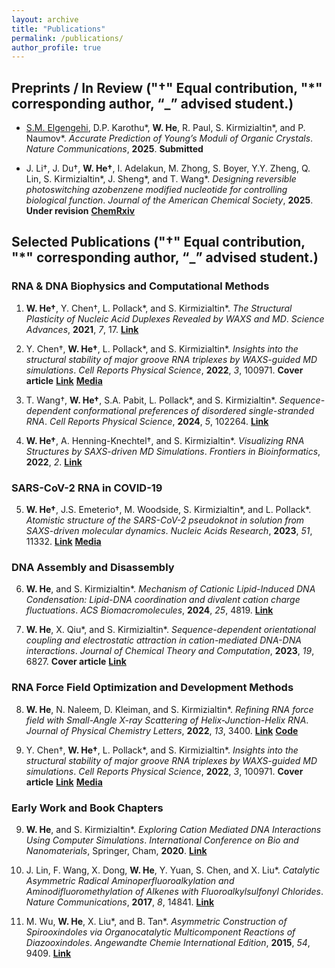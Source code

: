 ```yaml
---
layout: archive
title: "Publications"
permalink: /publications/
author_profile: true
---
```


## Preprints / In Review ("†" Equal contribution, "*" corresponding author, “_” advised student.)

- <u>S.M. Elgengehi</u>, D.P. Karothu\*, **W. He**, R. Paul, S. Kirmizialtin\*, and P. Naumov\*. *Accurate Prediction of Young’s Moduli of Organic Crystals*. *Nature Communications*, **2025**. **Submitted**

- J. Li†, J. Du†, **W. He†**, I. Adelakun, M. Zhong, S. Boyer, Y.Y. Zheng, Q. Lin, S. Kirmizialtin\*, J. Sheng\*, and T. Wang\*. *Designing reversible photoswitching azobenzene modified nucleotide for controlling biological function*. *Journal of the American Chemical Society*, **2025**. **Under revision** **[ChemRxiv](https://chemrxiv.org/engage/chemrxiv/article-details/67a125dd81d2151a0212bcc4)**

## Selected Publications ("†" Equal contribution, "*" corresponding author, “_” advised student.)

### RNA \& DNA Biophysics and Computational Methods

1. **W. He†**, Y. Chen†, L. Pollack\*, and S. Kirmizialtin\*. *The Structural Plasticity of Nucleic Acid Duplexes Revealed by WAXS and MD*. *Science Advances*, **2021**, *7*, 17. **[Link](https://www.science.org/doi/10.1126/sciadv.abf6106)**

2. Y. Chen†, **W. He†**, L. Pollack\*, and S. Kirmizialtin\*. *Insights into the structural stability of major groove RNA triplexes by WAXS-guided MD simulations*. *Cell Reports Physical Science*, **2022**, *3*, 100971. **Cover article** **[Link](https://www.cell.com/cell-reports-physical-science/fulltext/S2666-3864(22)00257-0)** **[Media](https://www.natureasia.com/en/nmiddleeast/article/10.1038/nmiddleeast.2022.41)**

3. T. Wang†, **W. He†**, S.A. Pabit, L. Pollack\*, and S. Kirmizialtin\*. *Sequence-dependent conformational preferences of disordered single-stranded RNA*. *Cell Reports Physical Science*, **2024**, *5*, 102264. **[Link](https://www.cell.com/cell-reports-physical-science/fulltext/S2666-3864(24)00569-1)**

4. **W. He†**, A. Henning-Knechtel†, and S. Kirmizialtin\*. *Visualizing RNA Structures by SAXS-driven MD Simulations*. *Frontiers in Bioinformatics*, **2022**, *2*. **[Link](https://www.frontiersin.org/journals/bioinformatics/articles/10.3389/fbinf.2022.781949/full)**

### SARS-CoV-2 RNA in COVID-19 
5. **W. He†**, J.S. Emeterio†, M. Woodside, S. Kirmizialtin\*, and L. Pollack\*. *Atomistic structure of the SARS-CoV-2 pseudoknot in solution from SAXS-driven molecular dynamics*. *Nucleic Acids Research*, **2023**, *51*, 11332. **[Link](https://academic.oup.com/nar/article/51/20/11332/7306679)** **[Media](https://www.bnl.gov/newsroom/news.php?a=221744)**

### DNA Assembly and Disassembly

6. **W. He**, and S. Kirmizialtin\*. *Mechanism of Cationic Lipid-Induced DNA Condensation: Lipid-DNA coordination and divalent cation charge fluctuations*. *ACS Biomacromolecules*, **2024**, *25*, 4819. **[Link](https://pubs.acs.org/doi/10.1021/acs.biomac.4c00192)**

7. **W. He**, X. Qiu\*, and S. Kirmizialtin\*. *Sequence-dependent orientational coupling and electrostatic attraction in cation-mediated DNA-DNA interactions*. *Journal of Chemical Theory and Computation*, **2023**, *19*, 6827. **Cover article** **[Link](https://pubs.acs.org/doi/10.1021/acs.jctc.3c00520)**

### RNA Force Field Optimization and Development Methods

8. **W. He**, N. Naleem, D. Kleiman, and S. Kirmizialtin\*. *Refining RNA force field with Small-Angle X-ray Scattering of Helix-Junction-Helix RNA*. *Journal of Physical Chemistry Letters*, **2022**, *13*, 3400. **[Link](https://pubs.acs.org/doi/10.1021/acs.jpclett.2c00359)** **[Code](https://gitlab.com/KirmizialtinLab/hb_cufix)**

2. Y. Chen†, **W. He†**, L. Pollack\*, and S. Kirmizialtin\*. *Insights into the structural stability of major groove RNA triplexes by WAXS-guided MD simulations*. *Cell Reports Physical Science*, **2022**, *3*, 100971. **Cover article** **[Link](https://www.cell.com/cell-reports-physical-science/fulltext/S2666-3864(22)00257-0)** **[Media](https://www.natureasia.com/en/nmiddleeast/article/10.1038/nmiddleeast.2022.41)**

### Early Work and Book Chapters

9. **W. He**, and S. Kirmizialtin\*. *Exploring Cation Mediated DNA Interactions Using Computer Simulations*. *International Conference on Bio and Nanomaterials*, Springer, Cham, **2020**. **[Link](https://link.springer.com/chapter/10.1007/978-3-030-47705-9_6)**

10. J. Lin, F. Wang, X. Dong, **W. He**, Y. Yuan, S. Chen, and X. Liu\*. *Catalytic Asymmetric Radical Aminoperfluoroalkylation and Aminodifluoromethylation of Alkenes with Fluoroalkylsulfonyl Chlorides*. *Nature Communications*, **2017**, *8*, 14841. **[Link](https://www.nature.com/articles/ncomms14841)**

11. M. Wu, **W. He**, X. Liu\*, and B. Tan\*. *Asymmetric Construction of Spirooxindoles via Organocatalytic Multicomponent Reactions of Diazooxindoles*. *Angewandte Chemie International Edition*, **2015**, *54*, 9409. **[Link](https://onlinelibrary.wiley.com/doi/10.1002/anie.201504640)**



